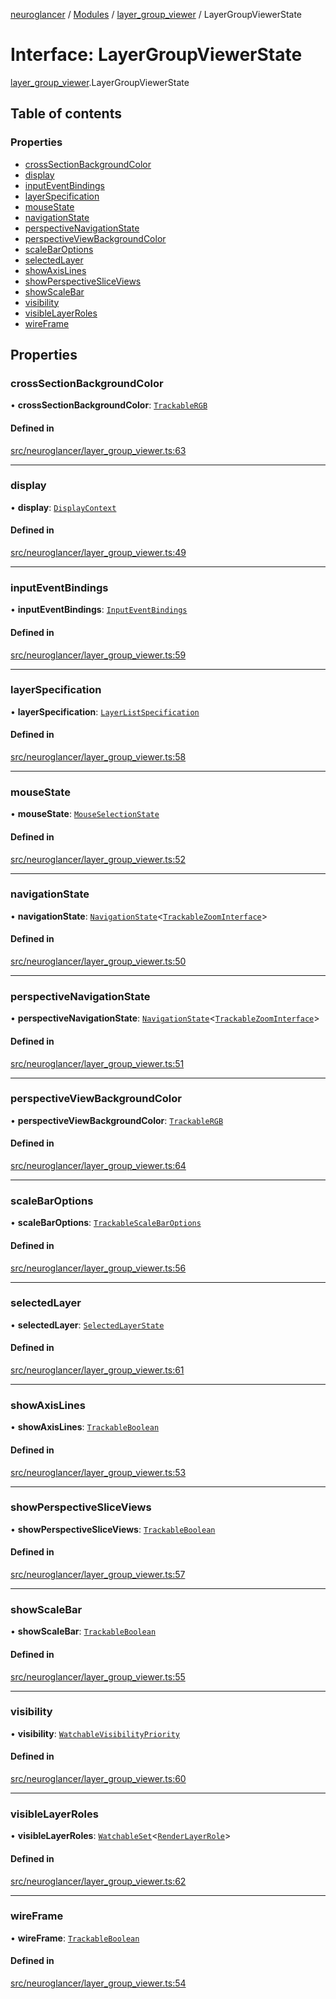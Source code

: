 [neuroglancer](../README.md) / [Modules](../modules.md) / [layer\_group\_viewer](../modules/layer_group_viewer.md) / LayerGroupViewerState

# Interface: LayerGroupViewerState

[layer_group_viewer](../modules/layer_group_viewer.md).LayerGroupViewerState

## Table of contents

### Properties

- [crossSectionBackgroundColor](layer_group_viewer.LayerGroupViewerState.md#crosssectionbackgroundcolor)
- [display](layer_group_viewer.LayerGroupViewerState.md#display)
- [inputEventBindings](layer_group_viewer.LayerGroupViewerState.md#inputeventbindings)
- [layerSpecification](layer_group_viewer.LayerGroupViewerState.md#layerspecification)
- [mouseState](layer_group_viewer.LayerGroupViewerState.md#mousestate)
- [navigationState](layer_group_viewer.LayerGroupViewerState.md#navigationstate)
- [perspectiveNavigationState](layer_group_viewer.LayerGroupViewerState.md#perspectivenavigationstate)
- [perspectiveViewBackgroundColor](layer_group_viewer.LayerGroupViewerState.md#perspectiveviewbackgroundcolor)
- [scaleBarOptions](layer_group_viewer.LayerGroupViewerState.md#scalebaroptions)
- [selectedLayer](layer_group_viewer.LayerGroupViewerState.md#selectedlayer)
- [showAxisLines](layer_group_viewer.LayerGroupViewerState.md#showaxislines)
- [showPerspectiveSliceViews](layer_group_viewer.LayerGroupViewerState.md#showperspectivesliceviews)
- [showScaleBar](layer_group_viewer.LayerGroupViewerState.md#showscalebar)
- [visibility](layer_group_viewer.LayerGroupViewerState.md#visibility)
- [visibleLayerRoles](layer_group_viewer.LayerGroupViewerState.md#visiblelayerroles)
- [wireFrame](layer_group_viewer.LayerGroupViewerState.md#wireframe)

## Properties

### crossSectionBackgroundColor

• **crossSectionBackgroundColor**: [`TrackableRGB`](../classes/data_panel_layout._internal_.TrackableRGB.md)

#### Defined in

[src/neuroglancer/layer_group_viewer.ts:63](https://github.com/ActiveBrainAtlas2/neuroglancer/blob/540617bc/src/neuroglancer/layer_group_viewer.ts#L63)

___

### display

• **display**: [`DisplayContext`](../classes/display_context.DisplayContext.md)

#### Defined in

[src/neuroglancer/layer_group_viewer.ts:49](https://github.com/ActiveBrainAtlas2/neuroglancer/blob/540617bc/src/neuroglancer/layer_group_viewer.ts#L49)

___

### inputEventBindings

• **inputEventBindings**: [`InputEventBindings`](../classes/data_panel_layout.InputEventBindings.md)

#### Defined in

[src/neuroglancer/layer_group_viewer.ts:59](https://github.com/ActiveBrainAtlas2/neuroglancer/blob/540617bc/src/neuroglancer/layer_group_viewer.ts#L59)

___

### layerSpecification

• **layerSpecification**: [`LayerListSpecification`](../classes/layer.LayerListSpecification.md)

#### Defined in

[src/neuroglancer/layer_group_viewer.ts:58](https://github.com/ActiveBrainAtlas2/neuroglancer/blob/540617bc/src/neuroglancer/layer_group_viewer.ts#L58)

___

### mouseState

• **mouseState**: [`MouseSelectionState`](../classes/layer.MouseSelectionState.md)

#### Defined in

[src/neuroglancer/layer_group_viewer.ts:52](https://github.com/ActiveBrainAtlas2/neuroglancer/blob/540617bc/src/neuroglancer/layer_group_viewer.ts#L52)

___

### navigationState

• **navigationState**: [`NavigationState`](../classes/navigation_state.NavigationState.md)<[`TrackableZoomInterface`](../modules/navigation_state.md#trackablezoominterface)\>

#### Defined in

[src/neuroglancer/layer_group_viewer.ts:50](https://github.com/ActiveBrainAtlas2/neuroglancer/blob/540617bc/src/neuroglancer/layer_group_viewer.ts#L50)

___

### perspectiveNavigationState

• **perspectiveNavigationState**: [`NavigationState`](../classes/navigation_state.NavigationState.md)<[`TrackableZoomInterface`](../modules/navigation_state.md#trackablezoominterface)\>

#### Defined in

[src/neuroglancer/layer_group_viewer.ts:51](https://github.com/ActiveBrainAtlas2/neuroglancer/blob/540617bc/src/neuroglancer/layer_group_viewer.ts#L51)

___

### perspectiveViewBackgroundColor

• **perspectiveViewBackgroundColor**: [`TrackableRGB`](../classes/data_panel_layout._internal_.TrackableRGB.md)

#### Defined in

[src/neuroglancer/layer_group_viewer.ts:64](https://github.com/ActiveBrainAtlas2/neuroglancer/blob/540617bc/src/neuroglancer/layer_group_viewer.ts#L64)

___

### scaleBarOptions

• **scaleBarOptions**: [`TrackableScaleBarOptions`](../classes/layer_group_viewer._internal_.TrackableScaleBarOptions.md)

#### Defined in

[src/neuroglancer/layer_group_viewer.ts:56](https://github.com/ActiveBrainAtlas2/neuroglancer/blob/540617bc/src/neuroglancer/layer_group_viewer.ts#L56)

___

### selectedLayer

• **selectedLayer**: [`SelectedLayerState`](../classes/layer.SelectedLayerState.md)

#### Defined in

[src/neuroglancer/layer_group_viewer.ts:61](https://github.com/ActiveBrainAtlas2/neuroglancer/blob/540617bc/src/neuroglancer/layer_group_viewer.ts#L61)

___

### showAxisLines

• **showAxisLines**: [`TrackableBoolean`](../classes/trackable_boolean.TrackableBoolean.md)

#### Defined in

[src/neuroglancer/layer_group_viewer.ts:53](https://github.com/ActiveBrainAtlas2/neuroglancer/blob/540617bc/src/neuroglancer/layer_group_viewer.ts#L53)

___

### showPerspectiveSliceViews

• **showPerspectiveSliceViews**: [`TrackableBoolean`](../classes/trackable_boolean.TrackableBoolean.md)

#### Defined in

[src/neuroglancer/layer_group_viewer.ts:57](https://github.com/ActiveBrainAtlas2/neuroglancer/blob/540617bc/src/neuroglancer/layer_group_viewer.ts#L57)

___

### showScaleBar

• **showScaleBar**: [`TrackableBoolean`](../classes/trackable_boolean.TrackableBoolean.md)

#### Defined in

[src/neuroglancer/layer_group_viewer.ts:55](https://github.com/ActiveBrainAtlas2/neuroglancer/blob/540617bc/src/neuroglancer/layer_group_viewer.ts#L55)

___

### visibility

• **visibility**: [`WatchableVisibilityPriority`](../classes/data_panel_layout._internal_.WatchableVisibilityPriority.md)

#### Defined in

[src/neuroglancer/layer_group_viewer.ts:60](https://github.com/ActiveBrainAtlas2/neuroglancer/blob/540617bc/src/neuroglancer/layer_group_viewer.ts#L60)

___

### visibleLayerRoles

• **visibleLayerRoles**: [`WatchableSet`](../classes/trackable_value.WatchableSet.md)<[`RenderLayerRole`](../enums/renderlayer.RenderLayerRole.md)\>

#### Defined in

[src/neuroglancer/layer_group_viewer.ts:62](https://github.com/ActiveBrainAtlas2/neuroglancer/blob/540617bc/src/neuroglancer/layer_group_viewer.ts#L62)

___

### wireFrame

• **wireFrame**: [`TrackableBoolean`](../classes/trackable_boolean.TrackableBoolean.md)

#### Defined in

[src/neuroglancer/layer_group_viewer.ts:54](https://github.com/ActiveBrainAtlas2/neuroglancer/blob/540617bc/src/neuroglancer/layer_group_viewer.ts#L54)
